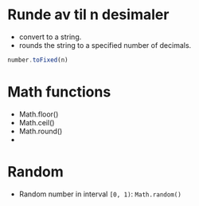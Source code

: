 
# Runde av til n desimaler
* convert to a string.
* rounds the string to a specified number of decimals.

```javascript
number.toFixed(n)
```

# Math functions
* Math.floor()
* Math.ceil()
* Math.round()
* 


# Random 
* Random number in interval `[0, 1)`: 
`Math.random()` 




